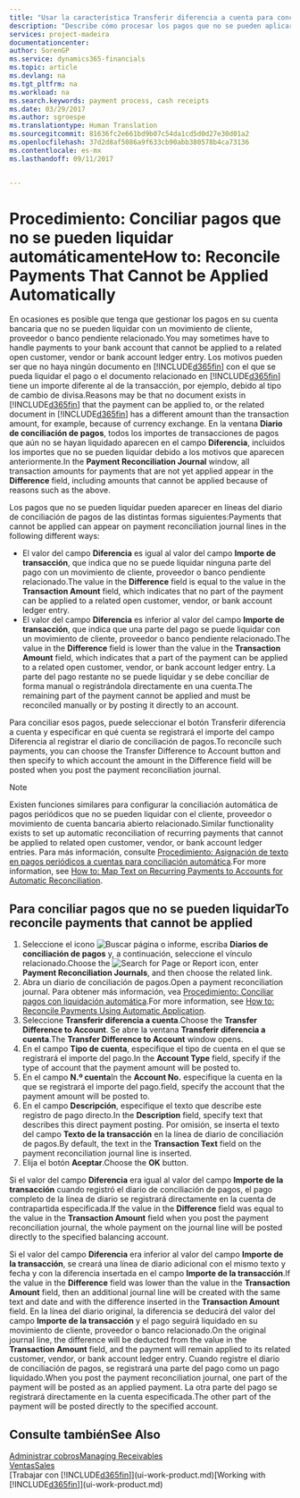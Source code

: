 ```yaml
---
title: "Usar la característica Transferir diferencia a cuenta para conciliar pagos | Documentos de Microsoft"
description: "Describe cómo procesar los pagos que no se pueden aplicar a un documento, por ejemplo, cuando un tipo de cambio provoca que los importes sean distintos."
services: project-madeira
documentationcenter: 
author: SorenGP
ms.service: dynamics365-financials
ms.topic: article
ms.devlang: na
ms.tgt_pltfrm: na
ms.workload: na
ms.search.keywords: payment process, cash receipts
ms.date: 03/29/2017
ms.author: sgroespe
ms.translationtype: Human Translation
ms.sourcegitcommit: 81636fc2e661bd9b07c54da1cd5d0d27e30d01a2
ms.openlocfilehash: 37d2d8af5086a9f633cb90abb380578b4ca73136
ms.contentlocale: es-mx
ms.lasthandoff: 09/11/2017


---
```

# <a name="how-to-reconcile-payments-that-cannot-be-applied-automatically"></a><span data-ttu-id="7ad60-103">Procedimiento: Conciliar pagos que no se pueden liquidar automáticamente</span><span class="sxs-lookup"><span data-stu-id="7ad60-103">How to: Reconcile Payments That Cannot be Applied Automatically</span></span>
<span data-ttu-id="7ad60-104">En ocasiones es posible que tenga que gestionar los pagos en su cuenta bancaria que no se pueden liquidar con un movimiento de cliente, proveedor o banco pendiente relacionado.</span><span class="sxs-lookup"><span data-stu-id="7ad60-104">You may sometimes have to handle payments to your bank account that cannot be applied to a related open customer, vendor or bank account ledger entry.</span></span> <span data-ttu-id="7ad60-105">Los motivos pueden ser que no haya ningún documento en [!INCLUDE[d365fin](includes/d365fin_md.md)] con el que se pueda liquidar el pago o el documento relacionado en [!INCLUDE[d365fin](includes/d365fin_md.md)] tiene un importe diferente al de la transacción, por ejemplo, debido al tipo de cambio de divisa.</span><span class="sxs-lookup"><span data-stu-id="7ad60-105">Reasons may be that no document exists in [!INCLUDE[d365fin](includes/d365fin_md.md)] that the payment can be applied to, or the related document in [!INCLUDE[d365fin](includes/d365fin_md.md)] has a different amount than the transaction amount, for example, because of currency exchange.</span></span> <span data-ttu-id="7ad60-106">En la ventana **Diario de conciliación de pagos**, todos los importes de transacciones de pagos que aún no se hayan liquidado aparecen en el campo **Diferencia**, incluidos los importes que no se pueden liquidar debido a los motivos que aparecen anteriormente.</span><span class="sxs-lookup"><span data-stu-id="7ad60-106">In the **Payment Reconciliation Journal** window, all transaction amounts for payments that are not yet applied appear in the **Difference** field, including amounts that cannot be applied because of reasons such as the above.</span></span>

<span data-ttu-id="7ad60-107">Los pagos que no se pueden liquidar pueden aparecer en líneas del diario de conciliación de pagos de las distintas formas siguientes:</span><span class="sxs-lookup"><span data-stu-id="7ad60-107">Payments that cannot be applied can appear on payment reconciliation journal lines in the following different ways:</span></span>

* <span data-ttu-id="7ad60-108">El valor del campo **Diferencia** es igual al valor del campo **Importe de transacción**, que indica que no se puede liquidar ninguna parte del pago con un movimiento de cliente, proveedor o banco pendiente relacionado.</span><span class="sxs-lookup"><span data-stu-id="7ad60-108">The value in the **Difference** field is equal to the value in the **Transaction Amount** field, which indicates that no part of the payment can be applied to a related open customer, vendor, or bank account ledger entry.</span></span>
* <span data-ttu-id="7ad60-109">El valor del campo **Diferencia** es inferior al valor del campo **Importe de transacción**, que indica que una parte del pago se puede liquidar con un movimiento de cliente, proveedor o banco pendiente relacionado.</span><span class="sxs-lookup"><span data-stu-id="7ad60-109">The value in the **Difference** field is lower than the value in the **Transaction Amount** field, which indicates that a part of the payment can be applied to a related open customer, vendor, or bank account ledger entry.</span></span> <span data-ttu-id="7ad60-110">La parte del pago restante no se puede liquidar y se debe conciliar de forma manual o registrándola directamente en una cuenta.</span><span class="sxs-lookup"><span data-stu-id="7ad60-110">The remaining part of the payment cannot be applied and must be reconciled manually or by posting it directly to an account.</span></span>

<span data-ttu-id="7ad60-111">Para conciliar esos pagos, puede seleccionar el botón Transferir diferencia a cuenta y especificar en qué cuenta se registrará el importe del campo Diferencia al registrar el diario de conciliación de pagos.</span><span class="sxs-lookup"><span data-stu-id="7ad60-111">To reconcile such payments, you can choose the Transfer Difference to Account button and then specify to which account the amount in the Difference field will be posted when you post the payment reconciliation journal.</span></span>

> [!NOTE]  
>   <span data-ttu-id="7ad60-112">Existen funciones similares para configurar la conciliación automática de pagos periódicos que no se pueden liquidar con el cliente, proveedor o movimiento de cuenta bancaria abierto relacionado.</span><span class="sxs-lookup"><span data-stu-id="7ad60-112">Similar functionality exists to set up automatic reconciliation of recurring payments that cannot be applied to related open customer, vendor, or bank account ledger entries.</span></span> <span data-ttu-id="7ad60-113">Para más información, consulte [Procedimiento: Asignación de texto en pagos periódicos a cuentas para conciliación automática](receivables-how-map-text-recurring-payments-accounts-auto-reconcilliation.md).</span><span class="sxs-lookup"><span data-stu-id="7ad60-113">For more information, see [How to: Map Text on Recurring Payments to Accounts for Automatic Reconciliation](receivables-how-map-text-recurring-payments-accounts-auto-reconcilliation.md).</span></span>

## <a name="to-reconcile-payments-that-cannot-be-applied"></a><span data-ttu-id="7ad60-114">Para conciliar pagos que no se pueden liquidar</span><span class="sxs-lookup"><span data-stu-id="7ad60-114">To reconcile payments that cannot be applied</span></span>
1. <span data-ttu-id="7ad60-115">Seleccione el icono ![Buscar página o informe](media/ui-search/search_small.png "icono Buscar página o informe"), escriba **Diarios de conciliación de pagos** y, a continuación, seleccione el vínculo relacionado.</span><span class="sxs-lookup"><span data-stu-id="7ad60-115">Choose the ![Search for Page or Report](media/ui-search/search_small.png "Search for Page or Report icon") icon, enter **Payment Reconciliation Journals**, and then choose the related link.</span></span>
2. <span data-ttu-id="7ad60-116">Abra un diario de conciliación de pagos.</span><span class="sxs-lookup"><span data-stu-id="7ad60-116">Open a payment reconciliation journal.</span></span> <span data-ttu-id="7ad60-117">Para obtener más información, vea [Procedimiento: Conciliar pagos con liquidación automática](receivables-how-reconcile-payments-auto-application.md).</span><span class="sxs-lookup"><span data-stu-id="7ad60-117">For more information, see [How to: Reconcile Payments Using Automatic Application](receivables-how-reconcile-payments-auto-application.md).</span></span>
3. <span data-ttu-id="7ad60-118">Seleccione **Transferir diferencia a cuenta**.</span><span class="sxs-lookup"><span data-stu-id="7ad60-118">Choose the **Transfer Difference to Account**.</span></span> <span data-ttu-id="7ad60-119">Se abre la ventana **Transferir diferencia a cuenta**.</span><span class="sxs-lookup"><span data-stu-id="7ad60-119">The **Transfer Difference to Account** window opens.</span></span>
4. <span data-ttu-id="7ad60-120">En el campo **Tipo de cuenta**, especifique el tipo de cuenta en el que se registrará el importe del pago.</span><span class="sxs-lookup"><span data-stu-id="7ad60-120">In the **Account Type** field, specify if the type of account that the payment amount will be posted to.</span></span>
5. <span data-ttu-id="7ad60-121">En el campo **N.º cuenta**</span><span class="sxs-lookup"><span data-stu-id="7ad60-121">In the **Account No.**</span></span> <span data-ttu-id="7ad60-122">especifique la cuenta en la que se registrará el importe del pago.</span><span class="sxs-lookup"><span data-stu-id="7ad60-122">field, specify the account that the payment amount will be posted to.</span></span>
6. <span data-ttu-id="7ad60-123">En el campo **Descripción**, especifique el texto que describe este registro de pago directo.</span><span class="sxs-lookup"><span data-stu-id="7ad60-123">In the **Description** field, specify text that describes this direct payment posting.</span></span> <span data-ttu-id="7ad60-124">Por omisión, se inserta el texto del campo **Texto de la transacción** en la línea de diario de conciliación de pagos.</span><span class="sxs-lookup"><span data-stu-id="7ad60-124">By default, the text in the **Transaction Text** field on the payment reconciliation journal line is inserted.</span></span>
7. <span data-ttu-id="7ad60-125">Elija el botón **Aceptar**.</span><span class="sxs-lookup"><span data-stu-id="7ad60-125">Choose the **OK** button.</span></span>

<span data-ttu-id="7ad60-126">Si el valor del campo **Diferencia** era igual al valor del campo **Importe de la transacción** cuando registró el diario de conciliación de pagos, el pago completo de la línea de diario se registrará directamente en la cuenta de contrapartida especificada.</span><span class="sxs-lookup"><span data-stu-id="7ad60-126">If the value in the **Difference** field was equal to the value in the **Transaction Amount** field when you post the payment reconciliation journal, the whole payment on the journal line will be posted directly to the specified balancing account.</span></span>

<span data-ttu-id="7ad60-127">Si el valor del campo **Diferencia** era inferior al valor del campo **Importe de la transacción**, se creará una línea de diario adicional con el mismo texto y fecha y con la diferencia insertada en el campo **Importe de la transacción**.</span><span class="sxs-lookup"><span data-stu-id="7ad60-127">If the value in the **Difference** field was lower than the value in the **Transaction Amount** field, then an additional journal line will be created with the same text and date and with the difference inserted in the **Transaction Amount** field.</span></span> <span data-ttu-id="7ad60-128">En la línea del diario original, la diferencia se deducirá del valor del campo **Importe de la transacción** y el pago seguirá liquidado en su movimiento de cliente, proveedor o banco relacionado.</span><span class="sxs-lookup"><span data-stu-id="7ad60-128">On the original journal line, the difference will be deducted from the value in the **Transaction Amount** field, and the payment will remain applied to its related customer, vendor, or bank account ledger entry.</span></span> <span data-ttu-id="7ad60-129">Cuando registre el diario de conciliación de pagos, se registrará una parte del pago como un pago liquidado.</span><span class="sxs-lookup"><span data-stu-id="7ad60-129">When you post the payment reconciliation journal, one part of the payment will be posted as an applied payment.</span></span> <span data-ttu-id="7ad60-130">La otra parte del pago se registrará directamente en la cuenta especificada.</span><span class="sxs-lookup"><span data-stu-id="7ad60-130">The other part of the payment will be posted directly to the specified account.</span></span>

## <a name="see-also"></a><span data-ttu-id="7ad60-131">Consulte también</span><span class="sxs-lookup"><span data-stu-id="7ad60-131">See Also</span></span>
[<span data-ttu-id="7ad60-132">Administrar cobros</span><span class="sxs-lookup"><span data-stu-id="7ad60-132">Managing Receivables</span></span>](receivables-manage-receivables.md)  
[<span data-ttu-id="7ad60-133">Ventas</span><span class="sxs-lookup"><span data-stu-id="7ad60-133">Sales</span></span>](sales-manage-sales.md)  
<span data-ttu-id="7ad60-134">[Trabajar con [!INCLUDE[d365fin](includes/d365fin_md.md)]](ui-work-product.md)</span><span class="sxs-lookup"><span data-stu-id="7ad60-134">[Working with [!INCLUDE[d365fin](includes/d365fin_md.md)]](ui-work-product.md)</span></span>

